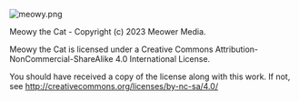 ![meowy.png](https://nextcloud.meower.org/index.php/apps/files_sharing/publicpreview/meowy.png)

Meowy the Cat - Copyright (c) 2023 Meower Media.

Meowy the Cat is licensed under a
Creative Commons Attribution-NonCommercial-ShareAlike 4.0 International License.

You should have received a copy of the license along with this
work. If not, see http://creativecommons.org/licenses/by-nc-sa/4.0/
